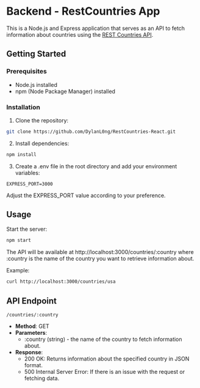 # Backend - RestCountries App

This is a Node.js and Express application that serves as an API to fetch information about countries using the [REST Countries API](https://restcountries.com/).

## Getting Started

### Prerequisites

- Node.js installed
- npm (Node Package Manager) installed

### Installation

1. Clone the repository:

  ```bash
  git clone https://github.com/DylanL0ng/RestCountries-React.git
  ```
2. Install dependencies:

  ```bash
  npm install
  ```
3. Create a .env file in the root directory and add your environment variables:

  ```env
  EXPRESS_PORT=3000
  ```
  Adjust the EXPRESS_PORT value according to your preference.

## Usage
Start the server:
```bash
npm start
```

The API will be available at http://localhost:3000/countries/:country where :country is the name of the country you want to retrieve information about.

Example:
```bash
curl http://localhost:3000/countries/usa
```

## API Endpoint
  `/countries/:country`
- **Method**: GET
- **Parameters**:
  - :country (string) - the name of the country to fetch information about.
- **Response**:
  - 200 OK: Returns information about the specified country in JSON format.
  - 500 Internal Server Error: If there is an issue with the request or fetching data.

